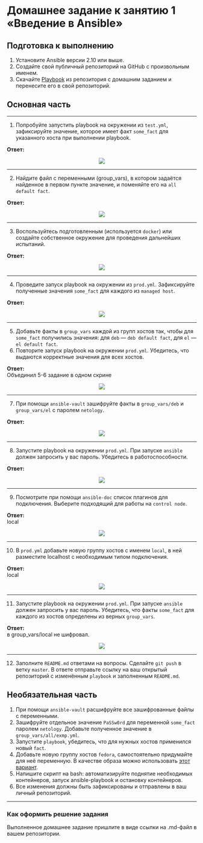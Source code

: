 # Домашнее задание к занятию 1 «Введение в Ansible»

## Подготовка к выполнению

1. Установите Ansible версии 2.10 или выше.
2. Создайте свой публичный репозиторий на GitHub с произвольным именем.
3. Скачайте [Playbook](./playbook/) из репозитория с домашним заданием и перенесите его в свой репозиторий.

## Основная часть

------

1. Попробуйте запустить playbook на окружении из `test.yml`, зафиксируйте значение, которое имеет факт `some_fact` для указанного хоста при выполнении playbook.
  


**Ответ:**<br>


<p align="center">
  <img src="./screenshots/01.png">
</p>

------


2. Найдите файл с переменными (group_vars), в котором задаётся найденное в первом пункте значение, и поменяйте его на `all default fact`.


**Ответ:**<br>


<p align="center">
  <img src="./screenshots/02.png">
</p>

------


3. Воспользуйтесь подготовленным (используется `docker`) или создайте собственное окружение для проведения дальнейших испытаний.


**Ответ:**<br>


<p align="center">
  <img src="./screenshots/03.png">
</p>

------


4. Проведите запуск playbook на окружении из `prod.yml`. Зафиксируйте полученные значения `some_fact` для каждого из `managed host`.



**Ответ:**<br>


<p align="center">
  <img src="./screenshots/04.png">
</p>

------


5. Добавьте факты в `group_vars` каждой из групп хостов так, чтобы для `some_fact` получились значения: для `deb` — `deb default fact`, для `el` — `el default fact`.
6.  Повторите запуск playbook на окружении `prod.yml`. Убедитесь, что выдаются корректные значения для всех хостов.



**Ответ:**<br>
Объединил 5-6 задание в одном скрине

<p align="center">
  <img src="./screenshots/05.png">
</p>

------


7. При помощи `ansible-vault` зашифруйте факты в `group_vars/deb` и `group_vars/el` с паролем `netology`.


**Ответ:**<br>

<p align="center">
  <img src="./screenshots/07.png">
</p>

------


8. Запустите playbook на окружении `prod.yml`. При запуске `ansible` должен запросить у вас пароль. Убедитесь в работоспособности.


**Ответ:**<br>


<p align="center">
  <img src="./screenshots/08.png">
</p>

------


9.  Посмотрите при помощи `ansible-doc` список плагинов для подключения. Выберите подходящий для работы на `control node`.


**Ответ:**<br>
local

<p align="center">
  <img src="./screenshots/09.png">
</p>

------


10.   В `prod.yml` добавьте новую группу хостов с именем  `local`, в ней разместите localhost с необходимым типом подключения.



**Ответ:**<br>
local

<p align="center">
  <img src="./screenshots/10.png">
</p>

------


11.    Запустите playbook на окружении `prod.yml`. При запуске `ansible` должен запросить у вас пароль. Убедитесь, что факты `some_fact` для каждого из хостов определены из верных `group_vars`.


**Ответ:**<br>
в group_vars/local не шифровал.

<p align="center">
  <img src="./screenshots/11.png">
</p>

------


12.    Заполните `README.md` ответами на вопросы. Сделайте `git push` в ветку `master`. В ответе отправьте ссылку на ваш открытый репозиторий с изменённым `playbook` и заполненным `README.md`.

## Необязательная часть

1. При помощи `ansible-vault` расшифруйте все зашифрованные файлы с переменными.
2. Зашифруйте отдельное значение `PaSSw0rd` для переменной `some_fact` паролем `netology`. Добавьте полученное значение в `group_vars/all/exmp.yml`.
3. Запустите `playbook`, убедитесь, что для нужных хостов применился новый `fact`.
4. Добавьте новую группу хостов `fedora`, самостоятельно придумайте для неё переменную. В качестве образа можно использовать [этот вариант](https://hub.docker.com/r/pycontribs/fedora).
5. Напишите скрипт на bash: автоматизируйте поднятие необходимых контейнеров, запуск ansible-playbook и остановку контейнеров.
6. Все изменения должны быть зафиксированы и отправлены в ваш личный репозиторий.

---

### Как оформить решение задания

Выполненное домашнее задание пришлите в виде ссылки на .md-файл в вашем репозитории.
